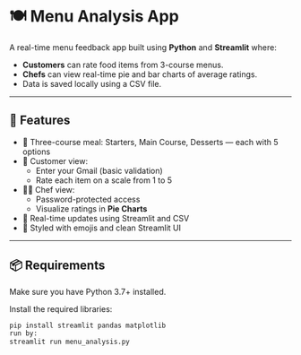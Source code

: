 # 🍽️ Menu Analysis App

A real-time menu feedback app built using **Python** and **Streamlit** where:

- **Customers** can rate food items from 3-course menus.
- **Chefs** can view real-time pie and bar charts of average ratings.
- Data is saved locally using a CSV file.

---

## 🚀 Features

- 🌟 Three-course meal: Starters, Main Course, Desserts — each with 5 options
- 🧍 Customer view:
  - Enter your Gmail (basic validation)
  - Rate each item on a scale from 1 to 5
- 👨‍🍳 Chef view:
  - Password-protected access
  - Visualize ratings in **Pie Charts** 
- 🔄 Real-time updates using Streamlit and CSV
- 🎨 Styled with emojis and clean Streamlit UI

---

## 📦 Requirements

Make sure you have Python 3.7+ installed.

Install the required libraries:

```bash
pip install streamlit pandas matplotlib
run by:
streamlit run menu_analysis.py
